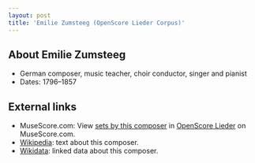 ```yaml
---
layout: post
title: 'Emilie Zumsteeg (OpenScore Lieder Corpus)'
---
```


## About Emilie Zumsteeg

- German composer, music teacher, choir conductor, singer and pianist
- Dates: 1796–1857

## External links

- MuseScore.com: View [sets by this composer] in [OpenScore Lieder] on MuseScore.com.
- [Wikipedia]: text about this composer.
- [Wikidata]: linked data about this composer.

[Wikipedia]: https://en.wikipedia.org/wiki/Emilie_Zumsteeg
[Wikidata]: https://www.wikidata.org/wiki/Q98799
[sets by this composer]: https://musescore.com/openscore-lieder-corpus/sets?order=title&text=Zumsteeg,+Emilie
[OpenScore Lieder]: https://musescore.com/openscore-lieder-corpus

